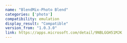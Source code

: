 ```yaml
---
name: "BlendMix-Photo Blend"
categories: ['photo']
compatibility: emulation
display_result: "Compatible"
version_from: "1.0.3.0"
link: https://apps.microsoft.com/detail/9NBLGGH51MJK
---
```

